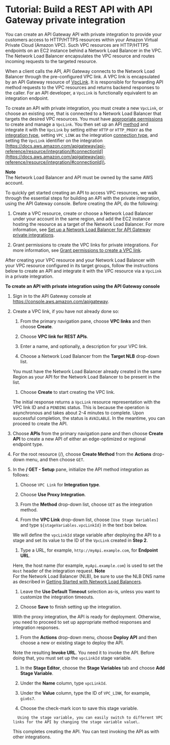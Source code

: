 # Tutorial: Build a REST API with API Gateway private integration<a name="getting-started-with-private-integration"></a>

 You can create an API Gateway API with private integration to provide your customers access to HTTP/HTTPS resources within your Amazon Virtual Private Cloud \(Amazon VPC\)\. Such VPC resources are HTTP/HTTPS endpoints on an EC2 instance behind a Network Load Balancer in the VPC\. The Network Load Balancer encapsulates the VPC resource and routes incoming requests to the targeted resource\. 

When a client calls the API, API Gateway connects to the Network Load Balancer through the pre\-configured VPC link\. A VPC link is encapsulated by an API Gateway resource of [VpcLink](https://docs.aws.amazon.com/apigateway/api-reference/resource/vpc-link/)\. It is responsible for forwarding API method requests to the VPC resources and returns backend responses to the caller\. For an API developer, a `VpcLink` is functionally equivalent to an integration endpoint\. 

 To create an API with private integration, you must create a new `VpcLink`, or choose an existing one, that is connected to a Network Load Balancer that targets the desired VPC resources\. You must have [appropriate permissions](grant-permissions-to-create-vpclink.md) to create and manage a `VpcLink`\. You then set up an API [method](https://docs.aws.amazon.com/apigateway/api-reference/resource/method/) and integrate it with the `VpcLink` by setting either `HTTP` or `HTTP_PROXY` as the [integration type](https://docs.aws.amazon.com/apigateway/api-reference/resource/integration/#type), setting `VPC_LINK` as the integration [connection type](https://docs.aws.amazon.com/apigateway/api-reference/resource/integration/#connectionType), and setting the `VpcLink` identifier on the integration [https://docs.aws.amazon.com/apigateway/api-reference/resource/integration/#connectionId](https://docs.aws.amazon.com/apigateway/api-reference/resource/integration/#connectionId)\. 

**Note**  
The Network Load Balancer and API must be owned by the same AWS account\.

To quickly get started creating an API to access VPC resources, we walk through the essential steps for building an API with the private integration, using the API Gateway console\. Before creating the API, do the following: 

1.  Create a VPC resource, create or choose a Network Load Balancer under your account in the same region, and add the EC2 instance hosting the resource as a target of the Network Load Balancer\. For more information, see [Set up a Network Load Balancer for API Gateway private integrations](set-up-nlb-for-vpclink-using-console.md)\.

1.  Grant permissions to create the VPC links for private integrations\. For more information, see [Grant permissions to create a VPC link](grant-permissions-to-create-vpclink.md)\.

After creating your VPC resource and your Network Load Balancer with your VPC resource configured in its target groups, follow the instructions below to create an API and integrate it with the VPC resource via a `VpcLink` in a private integration\. 

**To create an API with private integration using the API Gateway console**

1. Sign in to the API Gateway console at [https://console\.aws\.amazon\.com/apigateway](https://console.aws.amazon.com/apigateway)\.

1. Create a VPC link, if you have not already done so:

   1. From the primary navigation pane, choose **VPC links** and then choose **Create**\. 

   1. Choose **VPC link for REST APIs**\. 

   1. Enter a name, and optionally, a description for your VPC link\.

   1.  Choose a Network Load Balancer from the **Target NLB** drop\-down list\.

      You must have the Network Load Balancer already created in the same Region as your API for the Network Load Balancer to be present in the list\.

   1.  Choose **Create** to start creating the VPC link\.

    The initial response returns a `VpcLink` resource representation with the VPC link ID and a `PENDING` status\. This is because the operation is asynchronous and takes about 2\-4 minutes to complete\. Upon successful completion, the status is `AVAILABLE`\. In the meantime, you can proceed to create the API\. 

1.  Choose **APIs** from the primary navigation pane and then choose **Create API** to create a new API of either an edge\-optimized or regional endpoint type\. 

1.  For the root resource \(/\), choose **Create Method** from the **Actions** drop\-down menu, and then choose `GET`\.

1. In the **/ GET \- Setup** pane, initialize the API method integration as follows: 

   1. Choose `VPC Link` for **Integration type**\.

   1.  Choose **Use Proxy Integration**\. 

   1.  From the **Method** drop\-down list, choose `GET` as the integration method\.

   1.  From the **VPC Link** drop\-down list, choose `[Use Stage Variables]` and type `${stageVariables.vpcLinkId}` in the text box below\.

      We will define the `vpcLinkId` stage variable after deploying the API to a stage and set its value to the ID of the `VpcLink` created in **Step 2**\.

   1.  Type a URL, for example, `http://myApi.example.com`, for **Endpoint URL**\. 

      Here, the host name \(for example, `myApi.example.com`\) is used to set the `Host` header of the integration request\. 
**Note**  
For the Network Load Balancer \(NLB\), be sure to use the NLB DNS name as described in [Getting Started with Network Load Balancers](https://docs.aws.amazon.com/elasticloadbalancing/latest/network/network-load-balancer-getting-started.html)\. 

   1.  Leave the **Use Default Timeout** selection as\-is, unless you want to customize the integration timeouts\.

   1.  Choose **Save** to finish setting up the integration\.

      With the proxy integration, the API is ready for deployment\. Otherwise, you need to proceed to set up appropriate method responses and integration responses\.

   1.  From the **Actions** drop\-down menu, choose **Deploy API** and then choose a new or existing stage to deploy the API\. 

      Note the resulting **Invoke URL**\. You need it to invoke the API\. Before doing that, you must set up the `vpcLinkId` stage variable\.

   1.  In the **Stage Editor**, choose the **Stage Variables** tab and choose **Add Stage Variable**\. 

      1.  Under the **Name** column, type `vpcLinkId`\.

      1.  Under the **Value** column, type the ID of `VPC_LINK`, for example, `gix6s7`\.

      1.  Choose the check\-mark icon to save this stage variable\. 

         Using the stage variable, you can easily switch to different VPC links for the API by changing the stage variable value\.

      This completes creating the API\. You can test invoking the API as with other integrations\.
